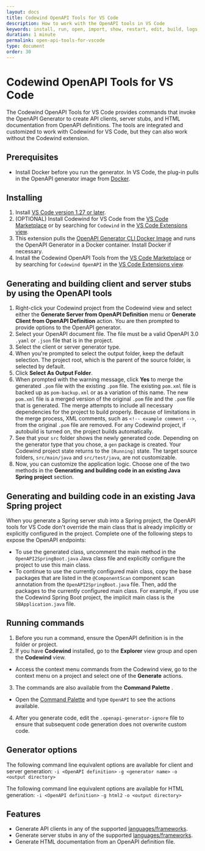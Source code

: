 ```yaml
---
layout: docs
title: Codewind OpenAPI Tools for VS Code
description: How to work with the OpenAPI tools in VS Code
keywords: install, run, open, import, show, restart, edit, build, logs, tools, eclipse, Codewind OpenAPI tools for VS Code
duration: 1 minute
permalink: open-api-tools-for-vscode
type: document
order: 30
---
```


# Codewind OpenAPI Tools for VS Code

The Codewind OpenAPI Tools for VS Code provides commands that invoke the OpenAPI Generator to create API clients, server stubs, and HTML documentation from OpenAPI definitions. The tools are integrated and customized to work with Codewind for VS Code, but they can also work without the Codewind extension.

## Prerequisites
- Install Docker before you run the generator. In VS Code, the plug-in pulls in the OpenAPI generator image from [Docker](https://github.com/OpenAPITools/openapi-generator#16---docker).

## Installing
1. Install [VS Code version 1.27 or later](https://code.visualstudio.com/download).
2. (OPTIONAL) Install Codewind for VS Code from the [VS Code Marketplace](https://marketplace.visualstudio.com/items?itemName=IBM.codewind) or by searching for `Codewind` in the [VS Code Extensions view](https://code.visualstudio.com/docs/editor/extension-gallery#_browse-for-extensions).
3. This extension pulls the [OpenAPI Generator CLI Docker Image](https://github.com/OpenAPITools/openapi-generator#16---docker) and runs the OpenAPI Generator in a Docker container. Install Docker if necessary.
4. Install the Codewind OpenAPI Tools from the [VS Code Marketplace](https://marketplace.visualstudio.com/items?itemName=IBM.codewind-openapi-tools) or by searching for `Codewind OpenAPI` in the [VS Code Extensions view](https://code.visualstudio.com/docs/editor/extension-gallery#_browse-for-extensions).

## Generating and building client and server stubs by using the OpenAPI tools
1. Right-click your Codewind project from the Codewind view and select either the **Generate Server from OpenAPI Definition** menu or **Generate Client from OpenAPI Definition** action. You are then prompted to provide options to the OpenAPI generator.
2. Select your OpenAPI document file. The file must be a valid OpenAPI 3.0 `.yaml` or `.json` file that is in the project.
3. Select the client or server generator type.
4. When you're prompted to select the output folder, keep the default selection. The project root, which is the parent of the source folder, is selected by default.
5. Click **Select As Output Folder**.
6. When prompted with the warning message, click **Yes** to merge the generated `.pom` file with the existing `.pom` file. The existing `pom.xml` file is backed up as `pom-backup.xml` or as a variation of this name. The new `pom.xml` file is a merged version of the original `.pom` file and the `.pom` file that is generated. The merge attempts to include all necessary dependencies for the project to build properly. Because of limitations in the merge process, XML comments, such as `<!-- example comment -->`, from the original `.pom` file are removed. For any Codewind project, if autobuild is turned on, the project builds automatically.
7. See that your `src` folder shows the newly generated code. Depending on the generator type that you chose, a `gen` package is created. Your Codewind project state returns to the `[Running]` state. The target source folders, `src/main/java` and `src/test/java`, are not customizable.
8. Now, you can customize the application logic. Choose one of the two methods in the **Generating and building code in an existing Java Spring project** section.

## Generating and building code in an existing Java Spring project
When you generate a Spring server stub into a Spring project, the OpenAPI tools for VS Code don't override the main class that is already implicitly or explicitly configured in the project. Complete one of the following steps to expose the OpenAPI endpoints:
- To use the generated class, uncomment the main method in the `OpenAPI2SpringBoot.java` Java class file and explicitly configure the project to use this main class.
- To continue to use the currently configured main class, copy the base packages that are listed in the `@ComponentScan` component scan annotation from the `OpenAPI2SpringBoot.java` file. Then, add the packages to the currently configured main class. For example, if you use the Codewind Spring Boot project, the implicit main class is the `SBApplication.java` file.

## Running commands
1. Before you run a command, ensure the OpenAPI definition is in the folder or project.
2. If you have **Codewind** installed, go to the **Explorer** view group and open the **Codewind** view.
  - Access the context menu commands from the Codewind view, go to the context menu on a project and select one of the **Generate** actions.
3. The commands are also available from the **Command Palette** .
  - Open the [Command Palette](https://code.visualstudio.com/docs/getstarted/userinterface#_command-palette) and type `OpenAPI` to see the actions available.
4. After you generate code, edit the `.openapi-generator-ignore` file to ensure that subsequent code generation does not overwrite custom code.

## Generator options
The following command line equivalent options are available for client and server generation:
`-i <OpenAPI definition>`
`-g <generator name>`
`-o <output directory>`

The following command line equivalent options are available for HTML generation:
`-i <OpenAPI definition>`
`-g html2`
`-o <output directory>`

## Features
- Generate API clients in any of the supported [languages/frameworks](https://github.com/OpenAPITools/openapi-generator#overview).
- Generate server stubs in any of the supported [languages/frameworks](https://github.com/OpenAPITools/openapi-generator#overview).
- Generate HTML documentation from an OpenAPI definition file.